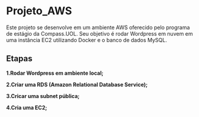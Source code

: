 # Projeto_AWS
Este projeto se desenvolve em um ambiente AWS oferecido pelo programa de estágio da Compass.UOL. Seu objetivo é rodar Wordpress em nuvem em uma instância EC2 utilizando Docker e o banco de dados MySQL.

## Etapas
**1.Rodar Wordpress em ambiente local;** 

**2.Criar uma RDS (Amazon Relational Database Service);** 

**3.Cricar uma subnet pública;**

**4.Cria uma EC2;**
